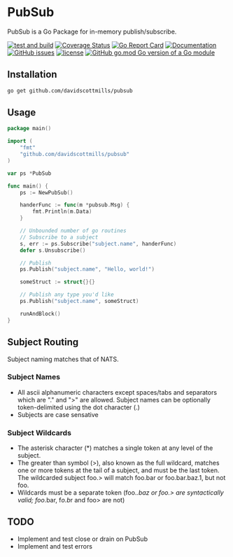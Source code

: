 # PubSub

PubSub is a Go Package for in-memory publish/subscribe.

[![test and build](https://github.com/davidscottmills/pubsub/workflows/test%20and%20build/badge.svg)](https://github.com/davidscottmills/pubsub/actions?query=workflow%3A%22test+and+build%22)
[![Coverage Status](https://coveralls.io/repos/github/davidscottmills/pubsub/badge.svg)](https://coveralls.io/github/davidscottmills/pubsub)
[![Go Report Card](https://goreportcard.com/badge/github.com/davidscottmills/pubsub)](https://goreportcard.com/report/github.com/davidscottmills/pubsub)
[![Documentation](https://godoc.org/github.com/davidscottmills/pubsub?status.svg)](http://godoc.org/github.com/davidscottmills/pubsub)
[![GitHub issues](https://img.shields.io/github/issues/davidscottmills/pubsub.svg)](https://github.com/davidscottmills/pubsub/issues)
[![license](https://img.shields.io/github/license/davidscottmills/pubsub.svg?maxAge=2592000)](https://github.com/davidscottmills/pubsub/LICENSE.md)
[![GitHub go.mod Go version of a Go module](https://img.shields.io/github/go-mod/go-version/davidscottmills/pubsub.svg)](https://github.com/davidscottmills/pubsub)

## Installation

```bash
go get github.com/davidscottmills/pubsub
```

## Usage

```go
package main()

import (
    "fmt"
    "github.com/davidscottmills/pubsub"
)

var ps *PubSub

func main() {
    ps := NewPubSub()

    handerFunc := func(m *pubsub.Msg) {
        fmt.Println(m.Data)
    }

    // Unbounded number of go routines
    // Subscribe to a subject
    s, err := ps.Subscribe("subject.name", handerFunc)
    defer s.Unsubscribe()

    // Publish
    ps.Publish("subject.name", "Hello, world!")

    someStruct := struct{}{}

    // Publish any type you'd like
    ps.Publish("subject.name", someStruct)

    runAndBlock()
}
```

## Subject Routing

Subject naming matches that of NATS.

### Subject Names

- All ascii alphanumeric characters except spaces/tabs and separators which are "." and ">" are allowed. Subject names can be optionally token-delimited using the dot character (.)
- Subjects are case sensative

### Subject Wildcards
- The asterisk character (*) matches a single token at any level of the subject.
- The greater than symbol (>), also known as the full wildcard, matches one or more tokens at the tail of a subject, and must be the last token. The wildcarded subject foo.> will match foo.bar or foo.bar.baz.1, but not foo. 
- Wildcards must be a separate token (foo.*.baz or foo.> are syntactically valid; foo*.bar, f*o.b*r and foo> are not)

## TODO

- Implement and test close or drain on PubSub
- Implement and test errors
